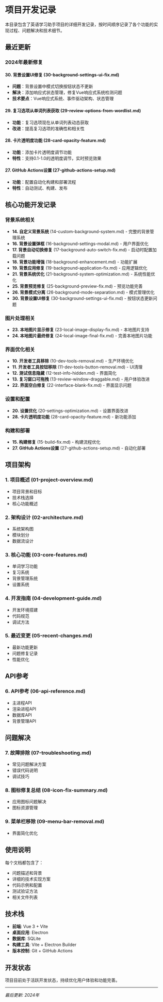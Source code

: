 # 项目开发记录

本目录包含了英语学习助手项目的详细开发记录，按时间顺序记录了各个功能的实现过程、问题解决和技术细节。

## 最近更新

### 2024年最新修复

#### 30. 背景设置UI修复 (30-background-settings-ui-fix.md)
- **问题**：背景设置中模式切换按钮状态不更新
- **解决**：添加响应式状态管理，修复Vue响应式系统检测问题
- **技术要点**：Vue响应式系统、事件驱动架构、状态管理

#### 29. 复习选项从单词列表获取 (29-review-options-from-wordlist.md)
- **功能**：复习选项现在从单词列表动态获取
- **改进**：提高复习选项的准确性和相关性

#### 28. 卡片透明度功能 (28-card-opacity-feature.md)
- **功能**：添加卡片透明度调节功能
- **特性**：支持0.1-1.0的透明度调节，实时预览效果

#### 27. GitHub Actions设置 (27-github-actions-setup.md)
- **功能**：配置自动化构建和部署流程
- **特性**：自动测试、构建、发布

## 核心功能开发记录

### 背景系统相关
- **14. 自定义背景系统** (14-custom-background-system.md) - 完整的背景管理系统
- **16. 背景设置弹框** (16-background-settings-modal.md) - 用户界面优化
- **17. 背景自动切换修复** (17-background-auto-switch-fix.md) - 启动时配置加载问题
- **18. 背景功能增强** (18-background-enhancement.md) - 功能扩展
- **19. 背景应用修复** (19-background-application-fix.md) - 应用逻辑优化
- **21. 背景系统优化** (21-background-system-optimization.md) - 系统性能优化
- **25. 背景预览修复** (25-background-preview-fix.md) - 预览功能完善
- **26. 背景模式分离** (26-background-mode-separation.md) - 模式管理优化
- **30. 背景设置UI修复** (30-background-settings-ui-fix.md) - 按钮状态更新问题

### 图片处理相关
- **23. 本地图片显示修复** (23-local-image-display-fix.md) - 本地图片支持
- **24. 本地图片最终修复** (24-local-image-final-fix.md) - 完善本地图片功能

### 界面优化相关
- **10. 开发者工具移除** (10-dev-tools-removal.md) - 生产环境优化
- **11. 开发者工具按钮移除** (11-dev-tools-button-removal.md) - UI清理
- **12. 测试信息隐藏** (12-test-info-hidden.md) - 界面简化
- **13. 复习窗口可拖拽** (13-review-window-draggable.md) - 用户体验改进
- **22. 界面空白修复** (22-interface-blank-fix.md) - 界面显示问题

### 设置和配置
- **20. 设置优化** (20-settings-optimization.md) - 设置界面改进
- **28. 卡片透明度功能** (28-card-opacity-feature.md) - 新功能添加

### 构建和部署
- **15. 构建修复** (15-build-fix.md) - 构建流程优化
- **27. GitHub Actions设置** (27-github-actions-setup.md) - 自动化部署

## 项目架构

### 1. 项目概述 (01-project-overview.md)
- 项目背景和目标
- 技术栈选择
- 核心功能概述

### 2. 架构设计 (02-architecture.md)
- 系统架构图
- 模块划分
- 数据流设计

### 3. 核心功能 (03-core-features.md)
- 单词学习功能
- 复习系统
- 背景管理系统
- 设置系统

### 4. 开发指南 (04-development-guide.md)
- 开发环境搭建
- 代码规范
- 调试方法

### 5. 最近变更 (05-recent-changes.md)
- 最新功能更新
- 问题修复记录
- 性能优化

## API参考

### 6. API参考 (06-api-reference.md)
- 主进程API
- 渲染进程API
- 数据库API
- 背景管理API

## 问题解决

### 7. 故障排除 (07-troubleshooting.md)
- 常见问题解决方案
- 错误代码说明
- 调试技巧

### 8. 图标修复总结 (08-icon-fix-summary.md)
- 应用图标问题解决
- 图标资源管理

### 9. 菜单栏移除 (09-menu-bar-removal.md)
- 界面简化优化

## 使用说明

每个文档都包含了：
- 问题描述和背景
- 详细的技术实现方案
- 代码示例和配置
- 测试验证方法
- 相关文件列表

## 技术栈

- **前端**: Vue 3 + Vite
- **桌面应用**: Electron
- **数据库**: SQLite
- **构建工具**: Vite + Electron Builder
- **版本控制**: Git + GitHub Actions

## 开发状态

项目目前处于活跃开发状态，持续优化用户体验和功能完善。

---

*最后更新: 2024年* 